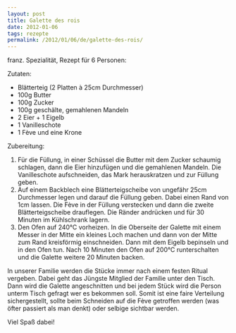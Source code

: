```yaml
---
layout: post
title: Galette des rois
date: 2012-01-06
tags: rezepte
permalink: /2012/01/06/de/galette-des-rois/
---
```


franz. Spezialität, Rezept für 6 Personen:

Zutaten: 

* Blätterteig (2 Platten à 25cm Durchmesser)
* 100g Butter
* 100g Zucker
* 100g geschälte, gemahlenen Mandeln
* 2 Eier + 1 Eigelb
* 1 Vanilleschote
* 1 Fève und eine Krone

Zubereitung:

1. Für die Füllung, in einer Schüssel die Butter mit dem Zucker schaumig schlagen, dann die Eier
hinzufügen und die gemahlenen Mandeln. Die Vanilleschote aufschneiden, das Mark
herauskratzen und zur Füllung geben.
2. Auf einem Backblech eine Blätterteigscheibe von ungefähr 25cm Durchmesser
legen und darauf die Füllung geben. Dabei einen Rand von 1cm lassen. Die Fève in
der Füllung verstecken und dann die zweite Blätterteigscheibe drauflegen. Die
Ränder andrücken und für 30 Minuten im Kühlschrank lagern.
3. Den Ofen auf 240°C vorheizen. In die Oberseite der Galette mit einem Messer
in der Mitte ein kleines Loch machen und dann von der Mitte zum Rand kreisförmig
einschneiden. Dann mit dem Eigelb bepinseln und in den Ofen tun. Nach 10 Minuten
den Ofen auf 200°C runterschalten und die Galette weitere 20 Minuten backen.

In unserer Familie werden die Stücke immer nach einem festen Ritual vergeben.
Dabei geht das Jüngste Mitglied der Familie unter den Tisch. Dann wird die
Galette angeschnitten und bei jedem Stück wird die Person unterm Tisch gefragt
wer es bekommen soll. Somit ist eine faire Verteilung sichergestellt, sollte beim Schneiden auf die Fève
getroffen werden (was öfter passiert als man denkt) oder selbige sichtbar
werden.

Viel Spaß dabei!
